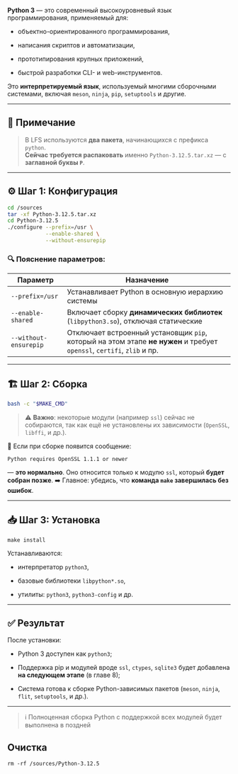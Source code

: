 
**Python 3** — это современный высокоуровневый язык программирования, применяемый для:

- объектно-ориентированного программирования,
    
- написания скриптов и автоматизации,
    
- прототипирования крупных приложений,
    
- быстрой разработки CLI- и web-инструментов.
    

Это **интерпретируемый язык**, используемый многими сборочными системами, включая `meson`, `ninja`, `pip`, `setuptools` и другие.

---

## 📝 Примечание

> В LFS используются **два пакета**, начинающихся с префикса `python`.  
> **Сейчас требуется распаковать** именно `Python-3.12.5.tar.xz` — с **заглавной буквы `P`**.

---

## ⚙️ Шаг 1: Конфигурация

```bash
cd /sources
tar -xf Python-3.12.5.tar.xz
cd Python-3.12.5
./configure --prefix=/usr \
            --enable-shared \
            --without-ensurepip
```

### 🔍 Пояснение параметров:

|Параметр|Назначение|
|---|---|
|`--prefix=/usr`|Устанавливает Python в основную иерархию системы|
|`--enable-shared`|Включает сборку **динамических библиотек** (`libpython3.so`), отключая статические|
|`--without-ensurepip`|Отключает встроенный установщик `pip`, который на этом этапе **не нужен** и требует `openssl`, `certifi`, `zlib` и пр.|

---

## 🏗️ Шаг 2: Сборка

```bash
bash -c "$MAKE_CMD"
```

> ⚠️ **Важно**: некоторые модули (например `ssl`) сейчас не собираются, так как ещё не установлены их зависимости (`OpenSSL`, `libffi`, и др.).

💬 Если при сборке появится сообщение:

```
Python requires OpenSSL 1.1.1 or newer
```

— **это нормально**. Оно относится только к модулю `ssl`, который **будет собран позже**.
➡️ Главное: убедись, что **команда `make` завершилась без ошибок**.

---

## 📥 Шаг 3: Установка

```text
make install
```

Устанавливаются:

- интерпретатор `python3`,
    
- базовые библиотеки `libpython*.so`,
    
- утилиты: `python3`, `python3-config` и др.
    

---

## ✅ Результат

После установки:

- Python 3 доступен как `python3`;
    
- Поддержка pip и модулей вроде `ssl`, `ctypes`, `sqlite3` будет добавлена **на следующем этапе** (в главе 8);
    
- Система готова к сборке Python-зависимых пакетов (`meson`, `ninja`, `flit`, `setuptools`, и др.).
    

---

> ℹ️ Полноценная сборка Python с поддержкой всех модулей будет выполнена в поздней 

## Очистка

```text
rm -rf /sources/Python-3.12.5
```

